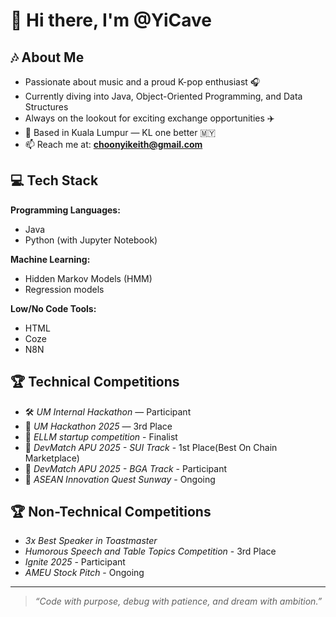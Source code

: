 # 👋 Hi there, I'm @YiCave

## 🎶 About Me
- Passionate about music and a proud K-pop enthusiast 🎧  
- Currently diving into Java, Object-Oriented Programming, and Data Structures  
- Always on the lookout for exciting exchange opportunities ✈️  
- 📍 Based in Kuala Lumpur — KL one better 🇲🇾  
- 📫 Reach me at: **choonyikeith@gmail.com**

## 💻 Tech Stack
**Programming Languages:**  
- Java  
- Python (with Jupyter Notebook)  

**Machine Learning:**  
- Hidden Markov Models (HMM)  
- Regression models  

**Low/No Code Tools:**  
- HTML
- Coze  
- N8N  

## 🏆 Technical Competitions
- 🛠️ *UM Internal Hackathon* — Participant  
- 🥉 *UM Hackathon 2025* — 3rd Place  
- 🤖 *ELLM startup competition* - Finalist
- 🤖 *DevMatch APU 2025 - SUI Track* - 1st Place(Best On Chain Marketplace)
- 🤖 *DevMatch APU 2025 - BGA Track* - Participant
- 🤖 *ASEAN Innovation Quest Sunway* - Ongoing

## 🏆 Non-Technical Competitions
-  *3x Best Speaker in Toastmaster*
-  *Humorous Speech and Table Topics Competition* - 3rd Place
-  *Ignite 2025* - Participant
-  *AMEU Stock Pitch* - Ongoing
---

> *“Code with purpose, debug with patience, and dream with ambition.”*
